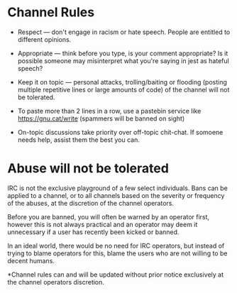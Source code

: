 # Channel Rules

- Respect — don't engage in racism or hate speech. People are entitled to different opinions.

- Appropriate — think before you type, is your comment appropriate? Is it possible someone may misinterpret what you're saying in jest as hateful speech?
- Keep it on topic — personal attacks, trolling/baiting or flooding (posting multiple repetitive lines or large amounts of code) of the channel will not be tolerated.
- To paste more than 2 lines in a row, use a pastebin service like https://gnu.cat/write (spammers will be banned on sight)
- On-topic discussions take priority over off-topic chit-chat. If somoene needs help, assist them the best you can.

# Abuse will not be tolerated
IRC is not the exclusive playground of a few select individuals. Bans can be applied to a channel, or to all channels based on the severity or frequency of the abuses, at the discretion of the channel operators.

Before you are banned, you will often be warned by an operator first, however this is not always practical and an operator may deem it unnecessary if a user has recently been kicked or banned.

In an ideal world, there would be no need for IRC operators, but instead of trying to blame operators for this, blame the users who are not willing to be decent humans.

*Channel rules can and will be updated without prior notice exclusively at the channel operators discretion.

